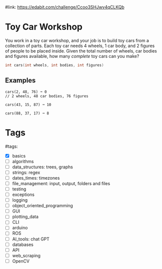 #link: https://edabit.com/challenge/Ccoo3SHJwv4qCLKQb



# Toy Car Workshop

You work in a toy car workshop, and your job is to build toy cars from a  collection of parts. Each toy car needs 4 wheels, 1 car body, and 2  figures of people to be placed inside. Given the total number of wheels, car bodies and figures available, how many *complete* toy cars can you make?

```c++
int cars(int wheels, int bodies, int figures)
```



## Examples

```
cars(2, 48, 76) ➞ 0
// 2 wheels, 48 car bodies, 76 figures

cars(43, 15, 87) ➞ 10

cars(88, 37, 17) ➞ 8
```

# Tags

#tags: 
- [x] basics
- [ ] algorithms
- [ ] data_structures: trees, graphs
- [ ] strings: regex
- [ ] dates_times: timezones
- [ ] file_management: input, output, folders and files
- [ ] testing
- [ ] exceptions
- [ ] logging
- [ ] object_oriented_programming
- [ ] GUI
- [ ] plotting_data
- [ ] CLI
- [ ] arduino
- [ ] ROS
- [ ] AI_tools: chat GPT
- [ ] databases
- [ ] API
- [ ] web_scraping
- [ ] OpenCV